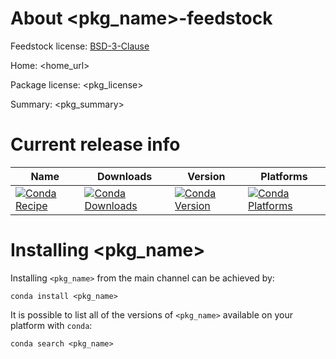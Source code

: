 About <pkg_name>-feedstock
=======================

Feedstock license: [BSD-3-Clause](LICENSE)

Home: <home_url>

Package license: <pkg_license>

Summary: <pkg_summary>


Current release info
====================

| Name | Downloads | Version | Platforms |
| --- | --- | --- | --- |
| [![Conda Recipe](https://img.shields.io/badge/recipe-<pkg_name>-green.svg)](https://anaconda.org/anaconda/<pkg_name>) | [![Conda Downloads](https://img.shields.io/conda/dn/anaconda/<pkg_name>.svg)](https://anaconda.org/anaconda/<pkg_name>) | [![Conda Version](https://img.shields.io/conda/vn/anaconda/<pkg_name>.svg)](https://anaconda.org/anaconda/<pkg_name>) | [![Conda Platforms](https://img.shields.io/conda/pn/anaconda/<pkg_name>.svg)](https://anaconda.org/anaconda/<pkg_name>) |

Installing <pkg_name>
==================

Installing `<pkg_name>` from the main channel can be achieved by:

```
conda install <pkg_name>
```

It is possible to list all of the versions of `<pkg_name>` available on your platform with `conda`:

```
conda search <pkg_name>
```